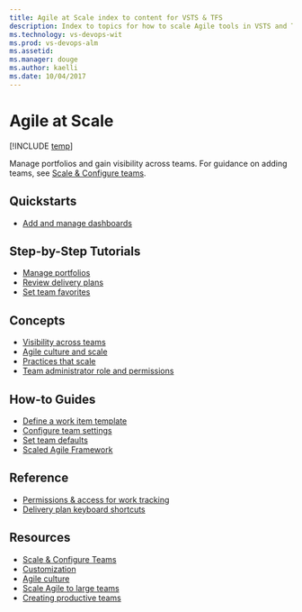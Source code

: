 ```yaml
---
title: Agile at Scale index to content for VSTS & TFS
description: Index to topics for how to scale Agile tools in VSTS and Team Foundation Server (TFS)  
ms.technology: vs-devops-wit
ms.prod: vs-devops-alm
ms.assetid: 
ms.manager: douge
ms.author: kaelli
ms.date: 10/04/2017
---
```


# Agile at Scale  

[!INCLUDE [temp](../_shared/version-vsts-tfs-all-versions.md)]

Manage portfolios and gain visibility across teams. For guidance on adding teams, see [Scale & Configure teams](../../teams/index.md).

## Quickstarts

- [Add and manage dashboards](../../report/dashboards/dashboards.md?toc=/vsts/work/scale/toc.json&bc=/vsts/work/scale/breadcrumb/toc.json)


## Step-by-Step Tutorials

- [Manage portfolios](portfolio-management.md)
- [Review delivery plans](review-team-plans.md) 
- [Set team favorites](../../collaborate/set-favorites.md?toc=/vsts/work/scale/toc.json&bc=/vsts/work/scale/breadcrumb/toc.json)  

## Concepts 
       
- [Visibility across teams](visibility-across-teams.md)   
- [Agile culture and scale](agile-culture.md)   
- [Practices that scale](practices-that-scale.md)  
- [Team administrator role and permissions](team-administrator-permissions.md)

## How-to Guides
- [Define a work item template](../backlogs/work-item-template.md?toc=/vsts/work/scale/toc.json&bc=/vsts/work/scale/breadcrumb/toc.json)
- [Configure team settings](manage-team-assets.md) 
- [Set team defaults](set-team-defaults.md) 
- [Scaled Agile Framework](scaled-agile-framework.md)   


## Reference
- [Permissions & access for work tracking](../../security/permissions-access-work-tracking.md?toc=/vsts/work/scale/toc.json&bc=/vsts/work/scale/breadcrumb/toc.json)
- [Delivery plan keyboard shortcuts](delivery-plan-keyboard-shortcuts.md)  


## Resources  
- [Scale & Configure Teams](../../teams/index.md)
- [Customization](../customize/index.md)
- [Agile culture](https://www.visualstudio.com/learn/agile-culture/)  
- [Scale Agile to large teams](https://www.visualstudio.com/learn/scale-agile-large-teams/)  
- [Creating productive teams](https://www.visualstudio.com/learn/productive-teams/)    
